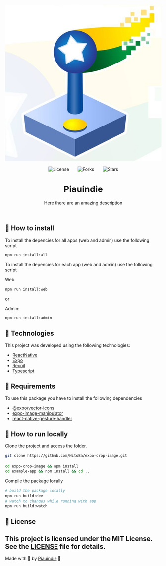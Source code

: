 <p align="center">
  <img alt="preview image" src=".github/preview.jpg">
</p>

<div align="center">
  <img src="https://img.shields.io/static/v1?label=license&message=MIT&color=545454&labelColor=000" alt="License">
  <img style="margin: 0 24px;" src="https://img.shields.io/github/forks/NitoBa/ignite-ds?label=forks&message=MIT&color=545454&labelColor=000" alt="Forks">
  <img src="https://img.shields.io/github/stars/NitoBa/ignite-ds?label=stars&message=MIT&color=545454&labelColor=000" alt="Stars">
</div>

<h1 align="center">
  Piauindie
</h1>

<p align="center">
Here there are an amazing description
</p>

<br>

## 🚀 How to install

To install the depencies for all apps (web and admin) use the following script

```bash
npm run install:all
```

To install the depencies for each app (web and admin) use the following script

Web:

```bash
npm run install:web
```

or

Admin:

```bash
npm run install:admin
```

## 🧪 Technologies

This project was developed using the following technologies:

- [ReactNative](https://reactjs.org/)
- [Expo](https://tailwindcss.com/)
- [Recoil](https://figma.com)
- [Typescript](https://storybook.js.org/)

## 📌 Requirements

To use this package you have to install the following dependencies

- [@expo/vector-icons](https://docs.expo.dev/guides/icons/)
- [expo-image-manipulator](https://docs.expo.dev/versions/latest/sdk/imagemanipulator/)
- [react-native-gesture-handler](https://docs.expo.dev/versions/latest/sdk/gesture-handler/)

## 🚀 How to run locally

Clone the project and access the folder.

```bash
git clone https://github.com/NitoBa/expo-crop-image.git

cd expo-crop-image && npm install
cd example-app && npm install && cd ..
```

Compile the package locally

```bash
# build the package locally
npm run build:dev
# watch to changes while running with app
npm run build:watch
```

## 📝 License

## This project is licensed under the MIT License. See the [LICENSE](LICENSE) file for details.

Made with 💜 by [Piauindie](https://nito-dev.vercel.app/) 👋
